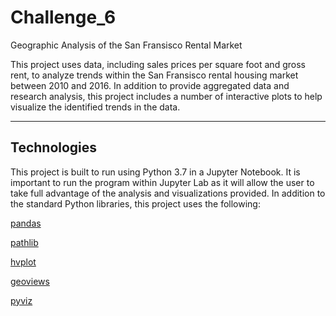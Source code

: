 # Challenge_6
Geographic Analysis of the San Fransisco Rental Market 

This project uses data, including sales prices per square foot and gross rent, to analyze trends within the San Fransisco rental housing market between 2010 and 2016. In addition to provide aggregated data and research analysis, this project includes a number of interactive plots to help visualize the identified trends in the data. 

___

## Technologies

This project is built to run using Python 3.7 in a Jupyter Notebook. It is important to run the program within Jupyter Lab as it will allow the user to take full advantage of the analysis and visualizations provided. In addition to the standard Python libraries, this project uses the following:

  [pandas](https://pandas.pydata.org/docs/)
  
  [pathlib](https://docs.python.org/3/library/pathlib.html)
  
  [hvplot](https://hvplot.holoviz.org/user_guide/Introduction.html)
  
  [geoviews](https://pypi.org/project/geoviews/)
  
  [pyviz](https://pyviz.org/)
